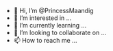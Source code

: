- 👋 Hi, I’m @PrincessMaandig
- 👀 I’m interested in ...
- 🌱 I’m currently learning ...
- 💞️ I’m looking to collaborate on ...
- 📫 How to reach me ...

<!---
PrincessMaandig/PrincessMaandig is a ✨ special ✨ repository because its `README.md` (this file) appears on your GitHub profile.
You can click the Preview link to take a look at your changes.
--->
